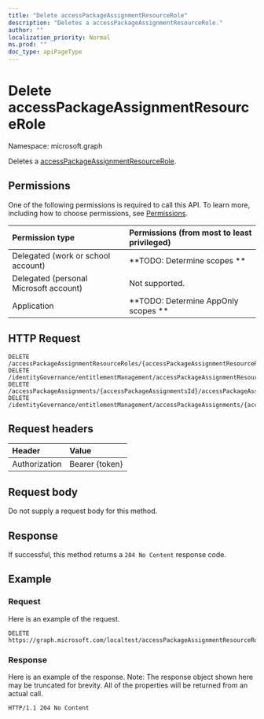 ```yaml
---
title: "Delete accessPackageAssignmentResourceRole"
description: "Deletes a accessPackageAssignmentResourceRole."
author: ""
localization_priority: Normal
ms.prod: ""
doc_type: apiPageType
---
```


# Delete accessPackageAssignmentResourceRole

Namespace: microsoft.graph

Deletes a [accessPackageAssignmentResourceRole](../resources/accesspackageassignmentresourcerole.md).

## Permissions
One of the following permissions is required to call this API. To learn more, including how to choose permissions, see [Permissions](/concepts/permissions-reference.md).

|Permission type|Permissions (from most to least privileged)|
|:---|:---|
|Delegated (work or school account)|**TODO: Determine scopes **|
|Delegated (personal Microsoft account)|Not supported.|
|Application|**TODO: Determine AppOnly scopes **|

## HTTP Request
<!-- {
  "blockType": "ignored"
}
-->
``` http
DELETE /accessPackageAssignmentResourceRoles/{accessPackageAssignmentResourceRolesId}
DELETE /identityGovernance/entitlementManagement/accessPackageAssignmentResourceRoles/{accessPackageAssignmentResourceRoleId}
DELETE /accessPackageAssignments/{accessPackageAssignmentsId}/accessPackageAssignmentResourceRoles/{accessPackageAssignmentResourceRoleId}
DELETE /identityGovernance/entitlementManagement/accessPackageAssignments/{accessPackageAssignmentId}/accessPackageAssignmentResourceRoles/{accessPackageAssignmentResourceRoleId}
```

## Request headers
|Header|Value|
|:---|:---|
|Authorization|Bearer {token}|

## Request body
Do not supply a request body for this method.

## Response
If successful, this method returns a `204 No Content` response code.

## Example

### Request
Here is an example of the request.
<!-- {
  "blockType": "request",
  "name": "delete_accesspackageassignmentresourcerole"
}
-->
``` http
DELETE https://graph.microsoft.com/localtest/accessPackageAssignmentResourceRoles/{accessPackageAssignmentResourceRolesId}
```

### Response
Here is an example of the response. Note: The response object shown here may be truncated for brevity. All of the properties will be returned from an actual call.
<!-- {
  "blockType": "response",
  "truncated": true
}
-->
``` http
HTTP/1.1 204 No Content
```

